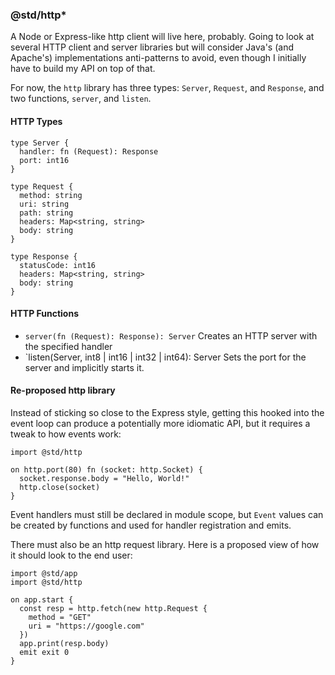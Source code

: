 ### @std/http*

A Node or Express-like http client will live here, probably. Going to look at several HTTP client and server libraries but will consider Java's (and Apache's) implementations anti-patterns to avoid, even though I initially have to build my API on top of that.

For now, the `http` library has three types: `Server`, `Request`, and `Response`, and two functions, `server`, and `listen`.

#### HTTP Types

```
type Server {
  handler: fn (Request): Response
  port: int16
}
```

```
type Request {
  method: string
  uri: string
  path: string
  headers: Map<string, string>
  body: string
}
```

```
type Response {
  statusCode: int16
  headers: Map<string, string>
  body: string
}
```

#### HTTP Functions

* `server(fn (Request): Response): Server`
  Creates an HTTP server with the specified handler
* `listen(Server, int8 | int16 | int32 | int64): Server
  Sets the port for the server and implicitly starts it.

#### Re-proposed http library

Instead of sticking so close to the Express style, getting this hooked into the event loop can produce a potentially more idiomatic API, but it requires a tweak to how events work:

```
import @std/http

on http.port(80) fn (socket: http.Socket) {
  socket.response.body = "Hello, World!"
  http.close(socket)
}
```

Event handlers must still be declared in module scope, but `Event` values can be created by functions and used for handler registration and emits.

There must also be an http request library. Here is a proposed view of how it should look to the end user:

```
import @std/app
import @std/http

on app.start {
  const resp = http.fetch(new http.Request {
    method = "GET"
    uri = "https://google.com"
  })
  app.print(resp.body)
  emit exit 0
}
```
